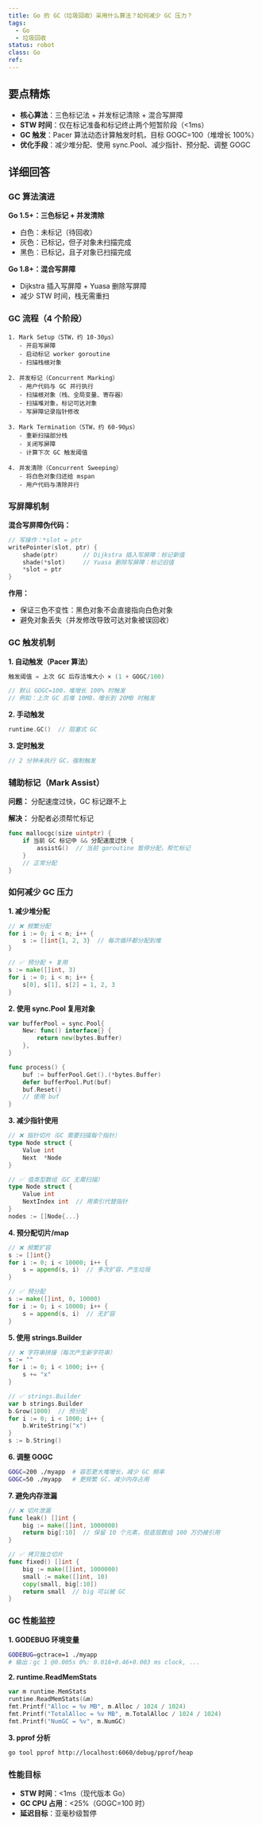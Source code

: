 ```yaml
---
title: Go 的 GC（垃圾回收）采用什么算法？如何减少 GC 压力？
tags:
  - Go
  - 垃圾回收
status: robot
class: Go
ref:
---
```


## 要点精炼

- **核心算法**：三色标记法 + 并发标记清除 + 混合写屏障
- **STW 时间**：仅在标记准备和标记终止两个短暂阶段（<1ms）
- **GC 触发**：Pacer 算法动态计算触发时机，目标 GOGC=100（堆增长 100%）
- **优化手段**：减少堆分配、使用 sync.Pool、减少指针、预分配、调整 GOGC

## 详细回答

### GC 算法演进

**Go 1.5+：三色标记 + 并发清除**
- 白色：未标记（待回收）
- 灰色：已标记，但子对象未扫描完成
- 黑色：已标记，且子对象已扫描完成

**Go 1.8+：混合写屏障**
- Dijkstra 插入写屏障 + Yuasa 删除写屏障
- 减少 STW 时间，栈无需重扫

### GC 流程（4 个阶段）

```
1. Mark Setup（STW，约 10-30μs）
   - 开启写屏障
   - 启动标记 worker goroutine
   - 扫描栈根对象

2. 并发标记（Concurrent Marking）
   - 用户代码与 GC 并行执行
   - 扫描根对象（栈、全局变量、寄存器）
   - 扫描堆对象，标记可达对象
   - 写屏障记录指针修改

3. Mark Termination（STW，约 60-90μs）
   - 重新扫描部分栈
   - 关闭写屏障
   - 计算下次 GC 触发阈值

4. 并发清除（Concurrent Sweeping）
   - 将白色对象归还给 mspan
   - 用户代码与清除并行
```

### 写屏障机制

**混合写屏障伪代码：**
```go
// 写操作：*slot = ptr
writePointer(slot, ptr) {
    shade(ptr)       // Dijkstra 插入写屏障：标记新值
    shade(*slot)     // Yuasa 删除写屏障：标记旧值
    *slot = ptr
}
```

**作用：**
- 保证三色不变性：黑色对象不会直接指向白色对象
- 避免对象丢失（并发修改导致可达对象被误回收）

### GC 触发机制

**1. 自动触发（Pacer 算法）**
```go
触发阈值 = 上次 GC 后存活堆大小 × (1 + GOGC/100)

// 默认 GOGC=100，堆增长 100% 时触发
// 例如：上次 GC 后堆 10MB，增长到 20MB 时触发
```

**2. 手动触发**
```go
runtime.GC()  // 阻塞式 GC
```

**3. 定时触发**
```go
// 2 分钟未执行 GC，强制触发
```

### 辅助标记（Mark Assist）

**问题：** 分配速度过快，GC 标记跟不上

**解决：** 分配者必须帮忙标记
```go
func mallocgc(size uintptr) {
    if 当前 GC 标记中 && 分配速度过快 {
        assistG()  // 当前 goroutine 暂停分配，帮忙标记
    }
    // 正常分配
}
```

### 如何减少 GC 压力

**1. 减少堆分配**
```go
// ❌ 频繁分配
for i := 0; i < n; i++ {
    s := []int{1, 2, 3}  // 每次循环都分配到堆
}

// ✅ 预分配 + 复用
s := make([]int, 3)
for i := 0; i < n; i++ {
    s[0], s[1], s[2] = 1, 2, 3
}
```

**2. 使用 sync.Pool 复用对象**
```go
var bufferPool = sync.Pool{
    New: func() interface{} {
        return new(bytes.Buffer)
    },
}

func process() {
    buf := bufferPool.Get().(*bytes.Buffer)
    defer bufferPool.Put(buf)
    buf.Reset()
    // 使用 buf
}
```

**3. 减少指针使用**
```go
// ❌ 指针切片（GC 需要扫描每个指针）
type Node struct {
    Value int
    Next  *Node
}

// ✅ 值类型数组（GC 无需扫描）
type Node struct {
    Value int
    NextIndex int  // 用索引代替指针
}
nodes := []Node{...}
```

**4. 预分配切片/map**
```go
// ❌ 频繁扩容
s := []int{}
for i := 0; i < 10000; i++ {
    s = append(s, i)  // 多次扩容，产生垃圾
}

// ✅ 预分配
s := make([]int, 0, 10000)
for i := 0; i < 10000; i++ {
    s = append(s, i)  // 无扩容
}
```

**5. 使用 strings.Builder**
```go
// ❌ 字符串拼接（每次产生新字符串）
s := ""
for i := 0; i < 1000; i++ {
    s += "x"
}

// ✅ strings.Builder
var b strings.Builder
b.Grow(1000)  // 预分配
for i := 0; i < 1000; i++ {
    b.WriteString("x")
}
s := b.String()
```

**6. 调整 GOGC**
```bash
GOGC=200 ./myapp  # 容忍更大堆增长，减少 GC 频率
GOGC=50 ./myapp   # 更频繁 GC，减少内存占用
```

**7. 避免内存泄漏**
```go
// ❌ 切片泄漏
func leak() []int {
    big := make([]int, 1000000)
    return big[:10]  // 保留 10 个元素，但底层数组 100 万仍被引用
}

// ✅ 拷贝独立切片
func fixed() []int {
    big := make([]int, 1000000)
    small := make([]int, 10)
    copy(small, big[:10])
    return small  // big 可以被 GC
}
```

### GC 性能监控

**1. GODEBUG 环境变量**
```bash
GODEBUG=gctrace=1 ./myapp
# 输出：gc 1 @0.005s 0%: 0.018+0.46+0.003 ms clock, ...
```

**2. runtime.ReadMemStats**
```go
var m runtime.MemStats
runtime.ReadMemStats(&m)
fmt.Printf("Alloc = %v MB", m.Alloc / 1024 / 1024)
fmt.Printf("TotalAlloc = %v MB", m.TotalAlloc / 1024 / 1024)
fmt.Printf("NumGC = %v", m.NumGC)
```

**3. pprof 分析**
```bash
go tool pprof http://localhost:6060/debug/pprof/heap
```

### 性能目标

- **STW 时间**：<1ms（现代版本 Go）
- **GC CPU 占用**：<25%（GOGC=100 时）
- **延迟目标**：亚毫秒级暂停

